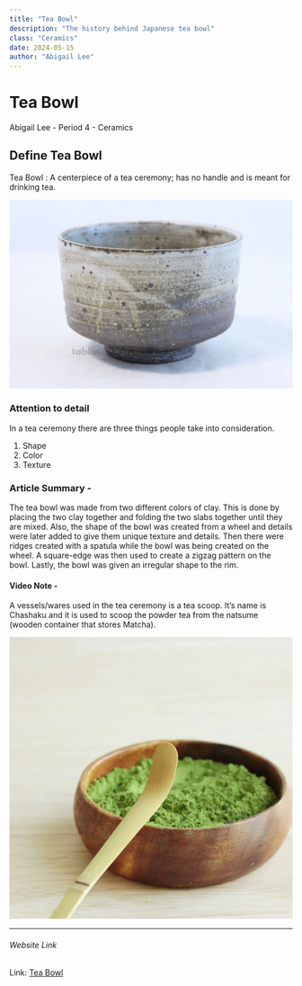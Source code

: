 ```yaml
---
title: "Tea Bowl"
description: "The history behind Japanese tea bowl"
class: "Ceramics"
date: 2024-05-15
author: "Abigail Lee"
---
```


# Tea Bowl

Abigail Lee - Period 4 - Ceramics

## Define Tea Bowl

Tea Bowl
: A centerpiece of a tea ceremony; has no handle and is meant for drinking tea.

![Tea Bowl](Images/teabowl.jpg)

### Attention to detail

In a tea ceremony there are three things people take into consideration.

1. Shape
1. Color
1. Texture

### Article Summary -

The tea bowl was made from two different colors of clay. This is done by placing the two clay together and folding the two slabs together until they are mixed. Also, the shape of the bowl was created from a wheel and details were later added to give them unique texture and details. Then there were ridges created with a spatula while the bowl was being created on the wheel. A square-edge was then used to create a zigzag pattern on the bowl. Lastly, the bowl was given an irregular shape to the rim.

#### Video Note -

A vessels/wares used in the tea ceremony is a tea scoop. It’s name is Chashaku and it is used to scoop the powder tea from the natsume (wooden container that stores Matcha).

![Tea Bowl](Images/chashakuscoop.png)

---

###### Website Link

Link: [Tea Bowl](https://www.denverartmuseum.org/en/edu/object/tea-bowl)
